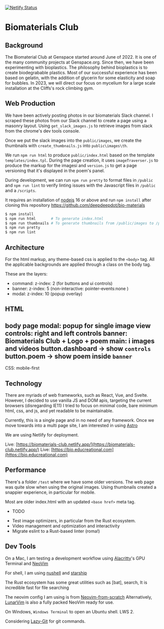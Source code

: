 [![Netlify Status](https://api.netlify.com/api/v1/badges/924f0a03-8890-4bb9-ba26-4293ae79cf95/deploy-status)](https://app.netlify.com/sites/biomaterials-club/deploys)

# Biomaterials Club

## Background

The Biomaterial Club at Genspace started around June of 2022.
It is one of the many community projects at Genspace.org.
Since then, we have been experimenting with bioplastics.
The philosophy behind bioplastics is to create biodegrabable plastics.
Most of our successful experience has been based on gelatin,
with the addition of glycerin for some elasticity and soap for bubbles.
In 2023, we will direct our focus on mycelium for a large scale
installation at the Cliffs's rock climbing gym.


## Web Production

We have been actively posting photos in our biomaterials Slack channel.
I scraped these photos from our Slack channel to create a page using a masonry layout.
Using `get_slack_images.js` to retrieve images from slack from the chrome's dev tools console.

Once we put the slack images into the `public/images`, we create the thumbnails
with `create_thumbnails.js` into `public\images\th`.

We run `npm run html` to produce `public/index.html` based on the template `templates/index.tpl`.
During the page creation, it uses `imageTraverser.js` to produce the markup for the imagesi
and `version.js` to get a page versioning that it's displayed in the poem's panel.

During development, we can run `npm run pretty` to format files in `/public` and
`npm run lint` to verify linting issues with the Javascript files in `/public` and a `/scripts`.

It requires an installation of [nodejs](https://nodejs.org/en/) 16 or above 
and run `npm install` after cloning this repository
https://github.com/deepdeepdot/bio-materials


```bash
$ npm install
$ npm run html       # To generate index.html
$ npm run thumbnails # To generate thumbnails from /public/images to /public/images/th
$ npm run pretty
$ npm run lint
```

## Architecture

For the html markup, any theme-based css is applied to the `<body>` tag. All the applicable backgrounds are applied through a class on the body tag.

These are the layers:
- command: z-index: 2 (for buttons and ui controls)
- banner:  z-index: 5 (non-interactive: pointer-events:none )
- modal:   z-index: 10 (popup overlay)

HTML
---
body
  page
    modal:    popup for single image view
    controls: right and left controls
    banner:   Biomaterials Club + Logo + poem
    main: i   images and videos
      button.dashboard -> show `controls`
      button.poem -> show poem inside `banner`
---

CSS: mobile-first

## Technology

There are myriads of web frameworks, such as React, Vue, and Svelte. However, I decided to use vanilla JS and DOM apis, targeting the current browsers (disregarding IE11)
I tried to focus on minimal code, bare minimum html, css, and js, and yet readable to be maintainable.

Currently, this is a single page and in no need of any framework. Once we move towards into a multi page site, I am interested in using
[Astro](https://astro.build)

We are using Netlify for deployment.

Live: [https://biomaterials-club.netlify.app/](https://biomaterials-club.netlify.app/)
Live: [https://bio.educreational.com](https://bio.educreational.com)


## Performance

There's a folder `/test` where we have some older versions. The web page was quite slow when using the original images. Using thumbnails created a snappier experience, in particular for mobile.

Most are older index.html with an updated `<base href>` meta tag.

* TODO
- Test image optimizers, in particular from the Rust ecosystem.
- Video management and optimization and interactivity
- Migrate eslint to a Rust-based linter (roma!)


## Dev Tools

On a Mac, I am testing a development workflow using [Alacritty](https://alacritty.org)'s GPU Terminal
and [NeoVim](https://neovim.org)

For shell, I am using [nushell]() and [starship]()

The Rust ecosystem has some great utilities such as [bat], search,
It is incredible fast for file searching

The neovim config I am using is from [Neovim-from-scratch]()
Alternatively, [LunarVim]() is also a fully packed NeoVim ready for use.

On Windows, `Windows Terminal` to open an Ubuntu shell. LWS 2.

Considering [Lazy-Git]() for git commands.

